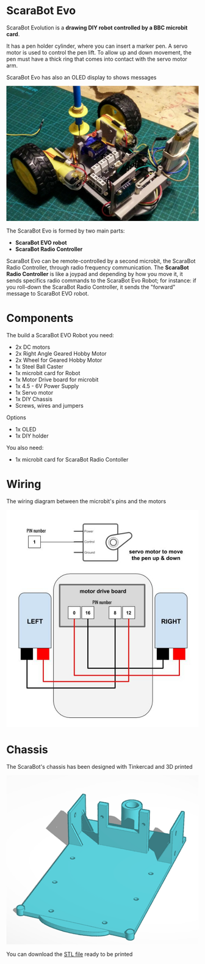 # ScaraBot Evo
ScaraBot Evolution is a **drawing DIY robot controlled by a BBC microbit card**.

It has a pen holder cylinder, where you can insert a marker pen.
A servo motor is used to control the pen lift.
To allow up and down movement, the pen must have a thick ring that comes into contact with the servo motor arm.

ScaraBot Evo has also an OLED display to shows messages

![ScaraBotEvo](ScaraBotEvo.jpg)


The ScaraBot Evo is formed by two main parts:
- **ScaraBot EVO robot**
- **ScaraBot Radio Controller**

ScaraBot Evo can be remote-controlled by a second microbit, the ScaraBot Radio Controller, through radio frequency communication. 
The **ScaraBot Radio Controller** is like a joypad and depending by how you move it, it sends specifics radio commands to the ScaraBot Evo Robot; for instance: if you roll-down the ScaraBot Radio Controller, it sends the "forward" message to ScaraBot EVO robot.

# Components
The build a ScaraBot EVO Robot you need:
- 2x DC motors
- 2x Right Angle Geared Hobby Motor
- 2x Wheel for Geared Hobby Motor
- 1x Steel Ball Caster 
- 1x microbit card for Robot
- 1x Motor Drive board for microbit
- 1x 4.5 - 6V Power Supply  
- 1x Servo motor
- 1x DIY Chassis
- Screws, wires and jumpers

Options
- 1x OLED
- 1x DIY holder

You also need:
- 1x microbit card for ScaraBot Radio Contoller

# Wiring

The wiring diagram between the microbit's pins and the motors

![Wiring](ScarabotWiring.jpg)

# Chassis

The ScaraBot's chassis has been designed with Tinkercad and 3D printed

![Chassis](scarabotevo3D.png)

You can download the [STL file](https://github.com/cyberparra/Scarabotevo/blob/master/ScaraBot%20EVO.stl) ready to be printed  
